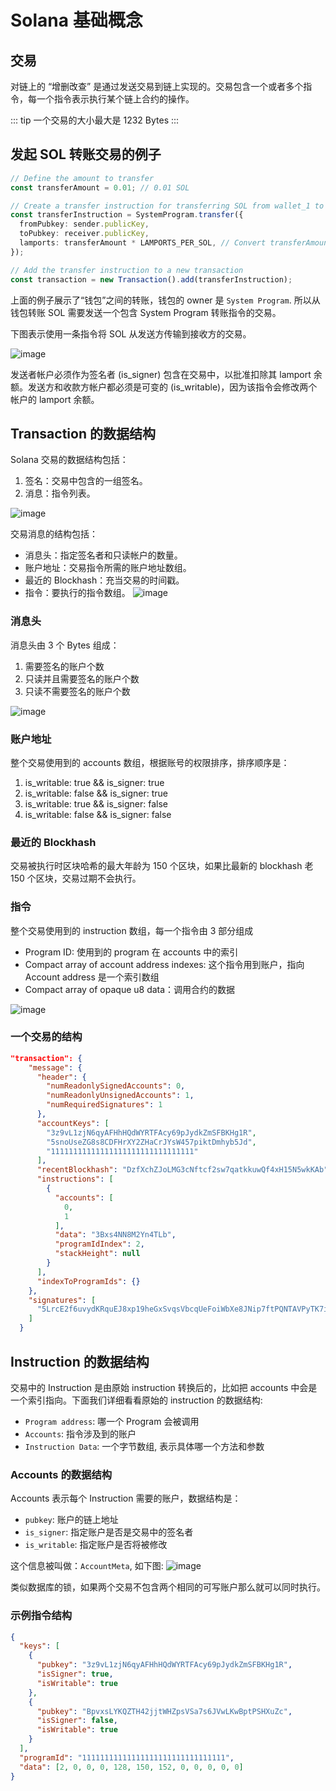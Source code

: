 # Solana 基础概念

## 交易

对链上的 “增删改查” 是通过发送交易到链上实现的。交易包含一个或者多个指令，每一个指令表示执行某个链上合约的操作。

::: tip
一个交易的大小最大是 1232 Bytes
:::

## 发起 SOL 转账交易的例子

```typescript
// Define the amount to transfer
const transferAmount = 0.01; // 0.01 SOL

// Create a transfer instruction for transferring SOL from wallet_1 to wallet_2
const transferInstruction = SystemProgram.transfer({
  fromPubkey: sender.publicKey,
  toPubkey: receiver.publicKey,
  lamports: transferAmount * LAMPORTS_PER_SOL, // Convert transferAmount to lamports
});

// Add the transfer instruction to a new transaction
const transaction = new Transaction().add(transferInstruction);
```

上面的例子展示了“钱包”之间的转账，钱包的 owner 是 `System Program`. 所以从钱包转账 SOL 需要发送一个包含 System Program 转账指令的交易。

下图表示使用一条指令将 SOL 从发送方传输到接收方的交易。

![image](/sol-transfer.svg "SOL Transfer")

发送者帐户必须作为签名者 (is_signer) 包含在交易中，以批准扣除其 lamport 余额。发送方和收款方帐户都必须是可变的 (is_writable)，因为该指令会修改两个帐户的 lamport 余额。

## Transaction 的数据结构

Solana 交易的数据结构包括：

1. 签名：交易中包含的一组签名。
2. 消息：指令列表。

![image](/tx_format.png "tx format")

交易消息的结构包括：

- 消息头：指定签名者和只读帐户的数量。
- 账户地址：交易指令所需的账户地址数组。
- 最近的 Blockhash：充当交易的时间戳。
- 指令：要执行的指令数组。
  ![image](/legacy_message.png "legacy message")

### 消息头

消息头由 3 个 Bytes 组成：

1. 需要签名的账户个数
2. 只读并且需要签名的账户个数
3. 只读不需要签名的账户个数

![image](/message_header.png "message header")

### 账户地址

整个交易使用到的 accounts 数组，根据账号的权限排序，排序顺序是：

1. is_writable: true && is_signer: true
2. is_writable: false && is_signer: true
3. is_writable: true && is_signer: false
4. is_writable: false && is_signer: false

### 最近的 Blockhash

交易被执行时区块哈希的最大年龄为 150 个区块，如果比最新的 blockhash 老 150 个区块，交易过期不会执行。

### 指令

整个交易使用到的 instruction 数组，每一个指令由 3 部分组成

- Program ID: 使用到的 program 在 accounts 中的索引
- Compact array of account address indexes: 这个指令用到账户，指向 Account address 是一个索引数组
- Compact array of opaque u8 data：调用合约的数据

![image](/compact_array_of_ixs.png "compact_array_of_ixs")

### 一个交易的结构

```json
"transaction": {
    "message": {
      "header": {
        "numReadonlySignedAccounts": 0,
        "numReadonlyUnsignedAccounts": 1,
        "numRequiredSignatures": 1
      },
      "accountKeys": [
        "3z9vL1zjN6qyAFHhHQdWYRTFAcy69pJydkZmSFBKHg1R",
        "5snoUseZG8s8CDFHrXY2ZHaCrJYsW457piktDmhyb5Jd",
        "11111111111111111111111111111111"
      ],
      "recentBlockhash": "DzfXchZJoLMG3cNftcf2sw7qatkkuwQf4xH15N5wkKAb",
      "instructions": [
        {
          "accounts": [
            0,
            1
          ],
          "data": "3Bxs4NN8M2Yn4TLb",
          "programIdIndex": 2,
          "stackHeight": null
        }
      ],
      "indexToProgramIds": {}
    },
    "signatures": [
      "5LrcE2f6uvydKRquEJ8xp19heGxSvqsVbcqUeFoiWbXe8JNip7ftPQNTAVPyTK7ijVdpkzmKKaAQR7MWMmujAhXD"
    ]
  }
```

## Instruction 的数据结构

交易中的 Instruction 是由原始 instruction 转换后的，比如把 accounts 中会是一个索引指向。下面我们详细看看原始的 instruction 的数据结构:

- `Program address`: 哪一个 Program 会被调用
- `Accounts`: 指令涉及到的账户
- `Instruction Data`: 一个字节数组, 表示具体哪一个方法和参数

### Accounts 的数据结构

Accounts 表示每个 Instruction 需要的账户，数据结构是：

- `pubkey`: 账户的链上地址
- `is_signer`: 指定账户是否是交易中的签名者
- `is_writable`: 指定账户是否将被修改

这个信息被叫做：`AccountMeta`, 如下图:
![image](/accountmeta.svg "accountmeta")

类似数据库的锁，如果两个交易不包含两个相同的可写账户那么就可以同时执行。

### 示例指令结构

```json
{
  "keys": [
    {
      "pubkey": "3z9vL1zjN6qyAFHhHQdWYRTFAcy69pJydkZmSFBKHg1R",
      "isSigner": true,
      "isWritable": true
    },
    {
      "pubkey": "BpvxsLYKQZTH42jjtWHZpsVSa7s6JVwLKwBptPSHXuZc",
      "isSigner": false,
      "isWritable": true
    }
  ],
  "programId": "11111111111111111111111111111111",
  "data": [2, 0, 0, 0, 128, 150, 152, 0, 0, 0, 0, 0]
}
```
